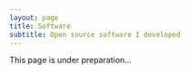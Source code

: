 ```yaml
---
layout: page
title: Software
subtitle: Open source software I developed
---
```


This page is under preparation...